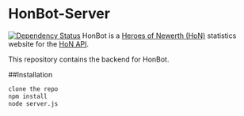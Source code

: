 HonBot-Server
=============
[![Dependency Status](https://david-dm.org/scttcper/honbot-server.svg)](https://david-dm.org/scttcper/honbot-server)
HonBot is a [Heroes of Newerth (HoN)](http://www.heroesofnewerth.com/) statistics website for the [HoN API](http://api.heroesofnewerth.com/).

This repository contains the backend for HonBot.

##Installation
```bash
clone the repo
npm install
node server.js
```
